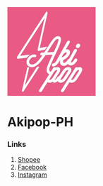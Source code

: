 <img src="akipop.jpg" alt="Logo" width=200/><br>
# Akipop-PH
### Links
1. [Shopee](https://shopee.ph/akipopph) <br>
1. [Facebook](https://www.facebook.com/akipopph/) <br>
1. [Instagram](https://www.instagram.com/akipopph/) <br>